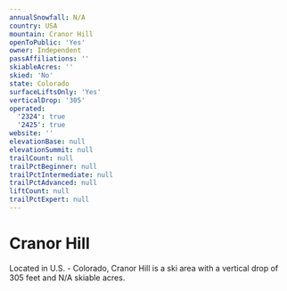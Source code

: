 ```yaml
---
annualSnowfall: N/A
country: USA
mountain: Cranor Hill
openToPublic: 'Yes'
owner: Independent
passAffiliations: ''
skiableAcres: ''
skied: 'No'
state: Colorado
surfaceLiftsOnly: 'Yes'
verticalDrop: '305'
operated:
  '2324': true
  '2425': true
website: ''
elevationBase: null
elevationSummit: null
trailCount: null
trailPctBeginner: null
trailPctIntermediate: null
trailPctAdvanced: null
liftCount: null
trailPctExpert: null
---
```



# Cranor Hill

Located in U.S. - Colorado, Cranor Hill is a ski area with a vertical drop of 305 feet and N/A skiable acres.
